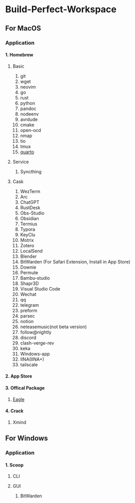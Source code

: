 # Build-Perfect-Workspace

## For MacOS

### Application

#### 1. Homebrew

1. Basic

   1. git
   2. wget
   3. neovim
   4. go
   5. rust
   6. python
   7. pandoc
   8. nodeenv
   9. avrdude
   10. cmake
   11. open-ocd
   12. nmap
   13. tio
   14. tmux
   15. [quarto](https://quarto.org/)

2. Service

   1. Syncthing

3. Cask

   1. WezTerm
   2. Arc
   3. ChatGPT
   4. RustDesk
   5. Obs-Studio
   6. Obsidian
   7. Termius
   8. Typora
   9. KeyClu
   10. Motrix
   11. Zotero
   12. LocalSend
   13. Blender
   14. BitWarden (For Safari Extension, Install in App Store)
   15. Downie
   16. Permute
   17. Bambu-studio
   18. Shapr3D
   19. Visual Studio Code
   20. Wechat
   21. qq
   22. telegram
   23. preform
   24. parsec
   25. notion
   26. neteasemusic(not beta version)
   27. follow@nightly
   28. discord
   29. clash-verge-rev
   30. keka
   31. Windows-app
   32. IINA(IINA+)
   33. tailscale

#### 2. App Store

#### 3. Offical Package

1. [Eagle](https://eagle.cool/download)

#### 4. Crack

1. Xmind


## For Windows

### Application

#### 1. Scoop

1. CLI

2. GUI

    1. BitWarden